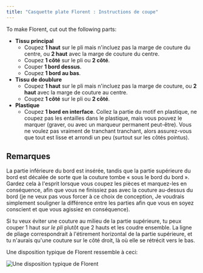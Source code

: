 ```yaml
---
title: "Casquette plate Florent : Instructions de coupe"
---
```


To make Florent, cut out the following parts:

- **Tissu principal**
  - Coupez **1 haut** sur le pli mais n'incluez pas la marge de couture du centre, ou **2 haut** avec la marge de couture du centre.
  - Coupez **1 côté** sur le pli ou **2 côté**.
  - Couper **1 bord dessus**.
  - Coupez **1 bord au bas**.
- **Tissu de doublure**
  - Coupez **1 haut** sur le pli mais n'incluez pas la marge de couture, ou **2 haut** avec la marge de couture au centre.
  - Coupez **1 côté** sur le pli ou **2 côté**.
- **Plastique**
  - Coupez **1 bord en interface**. Collez la partie du motif en plastique, ne coupez pas les entailles dans le plastique, mais vous pouvez le marquer (graver, ou avec un marqueur permanent peut-être). Vous ne voulez pas vraiment de tranchant tranchant, alors assurez-vous que tout est lisse et arrondi un peu (surtout sur les côtés pointus).

## Remarques

La partie inférieure du bord est insérée, tandis que la partie supérieure du bord est décalée de sorte que la couture tombe « sous le bord du bord ». Gardez cela à l'esprit lorsque vous coupez les pièces et marquez-les en conséquence, afin que vous ne finissiez pas avec la couture au-dessus du bord (je ne veux pas vous forcer à ce choix de conception, Je voudrais simplement souligner la différence entre les parties afin que vous en soyez conscient et que vous agissiez en conséquence).

Si tu veux éviter une couture au milieu de la partie supérieure, tu peux couper 1 haut _sur le pli_ plutôt que 2 hauts et les coudre ensemble. La ligne de pliage correspondrait à l'étirement horizontal de la partie supérieure, et tu n'aurais qu'une couture sur le côté droit, là où elle se rétrécit vers le bas.

Une disposition typique de Florent ressemble à ceci:

![Une disposition typique de Florent](layout.svg)
